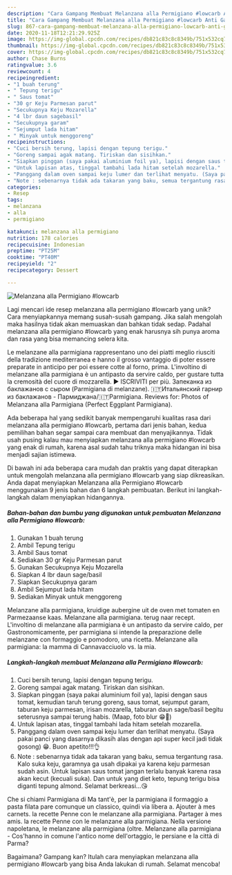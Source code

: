 ```yaml
---
description: "Cara Gampang Membuat Melanzana alla Permigiano #lowcarb Anti Gagal"
title: "Cara Gampang Membuat Melanzana alla Permigiano #lowcarb Anti Gagal"
slug: 867-cara-gampang-membuat-melanzana-alla-permigiano-lowcarb-anti-gagal
date: 2020-11-18T12:21:29.925Z
image: https://img-global.cpcdn.com/recipes/db821c83c8c8349b/751x532cq70/melanzana-alla-permigiano-lowcarb-foto-resep-utama.jpg
thumbnail: https://img-global.cpcdn.com/recipes/db821c83c8c8349b/751x532cq70/melanzana-alla-permigiano-lowcarb-foto-resep-utama.jpg
cover: https://img-global.cpcdn.com/recipes/db821c83c8c8349b/751x532cq70/melanzana-alla-permigiano-lowcarb-foto-resep-utama.jpg
author: Chase Burns
ratingvalue: 3.6
reviewcount: 4
recipeingredient:
- "1 buah terung"
- " Tepung terigu"
- " Saus tomat"
- "30 gr Keju Parmesan parut"
- "Secukupnya Keju Mozarella"
- "4 lbr daun sagebasil"
- "Secukupnya garam"
- "Sejumput lada hitam"
- " Minyak untuk menggoreng"
recipeinstructions:
- "Cuci bersih terung, lapisi dengan tepung terigu."
- "Goreng sampai agak matang. Tiriskan dan sisihkan."
- "Siapkan pinggan (saya pakai aluminium foil ya), lapisi dengan saus tomat, kemudian taruh terung goreng, saus tomat, sejumput garam, taburan keju parmesan, irisan mozarella, taburan daun sage/basil begitu seterusnya sampai terung habis. (Maap, foto blur 😁🙏)"
- "Untuk lapisan atas, tinggal tambahi lada hitam setelah mozarella."
- "Panggang dalam oven sampai keju lumer dan terlihat menyatu. (Saya pakai panci yang dasarnya dikasih alas dengan api super kecil jadi tidak gosong) 😁. Buon apetito!!!👌"
- "Note : sebenarnya tidak ada takaran yang baku, semua tergantung rasa. Kalo suka keju, garamnya ga usah dipakai ya karena keju parmesan sudah asin. Untuk lapisan saus tomat jangan terlalu banyak karena rasa akan kecut (kecuali suka). Dan untuk yang diet keto, tepung terigu bisa diganti tepung almond. Selamat berkreasi...😘"
categories:
- Resep
tags:
- melanzana
- alla
- permigiano

katakunci: melanzana alla permigiano 
nutrition: 178 calories
recipecuisine: Indonesian
preptime: "PT25M"
cooktime: "PT40M"
recipeyield: "2"
recipecategory: Dessert

---
```



![Melanzana alla Permigiano #lowcarb](https://img-global.cpcdn.com/recipes/db821c83c8c8349b/751x532cq70/melanzana-alla-permigiano-lowcarb-foto-resep-utama.jpg)

Lagi mencari ide resep melanzana alla permigiano #lowcarb yang unik? Cara menyiapkannya memang susah-susah gampang. Jika salah mengolah maka hasilnya tidak akan memuaskan dan bahkan tidak sedap. Padahal melanzana alla permigiano #lowcarb yang enak harusnya sih punya aroma dan rasa yang bisa memancing selera kita.

Le melanzane alla parmigiana rappresentano uno dei piatti meglio riusciti della tradizione mediterranea e hanno il grosso vantaggio di poter essere preparate in anticipo per poi essere cotte al forno, prima. L&#39;involtino di melanzane alla parmigiana è un antipasto da servire caldo, per gustare tutta la cremosità del cuore di mozzarella. ► ISCRIVITI per più. Запеканка из баклажанов с сыром (Parmigiana di melanzane). 🇮🇹Итальянский гарнир из баклажанов - Пармиджана/🇮🇹Parmigiana. Reviews for: Photos of Melanzana alla Parmigiana (Perfect Eggplant Parmigiana).

Ada beberapa hal yang sedikit banyak mempengaruhi kualitas rasa dari melanzana alla permigiano #lowcarb, pertama dari jenis bahan, kedua pemilihan bahan segar sampai cara membuat dan menyajikannya. Tidak usah pusing kalau mau menyiapkan melanzana alla permigiano #lowcarb yang enak di rumah, karena asal sudah tahu triknya maka hidangan ini bisa menjadi sajian istimewa.


Di bawah ini ada beberapa cara mudah dan praktis yang dapat diterapkan untuk mengolah melanzana alla permigiano #lowcarb yang siap dikreasikan. Anda dapat menyiapkan Melanzana alla Permigiano #lowcarb menggunakan 9 jenis bahan dan 6 langkah pembuatan. Berikut ini langkah-langkah dalam menyiapkan hidangannya.

<!--inarticleads1-->

##### Bahan-bahan dan bumbu yang digunakan untuk pembuatan Melanzana alla Permigiano #lowcarb:

1. Gunakan 1 buah terung
1. Ambil  Tepung terigu
1. Ambil  Saus tomat
1. Sediakan 30 gr Keju Parmesan parut
1. Gunakan Secukupnya Keju Mozarella
1. Siapkan 4 lbr daun sage/basil
1. Siapkan Secukupnya garam
1. Ambil Sejumput lada hitam
1. Sediakan  Minyak untuk menggoreng


Melanzane alla parmigiana, kruidige aubergine uit de oven met tomaten en Parmezaanse kaas. Melanzane alla parmigiana. terug naar recept. L&#39;involtino di melanzane alla parmigiana è un antipasto da servire caldo, per Gastronomicamente, per parmigiana si intende la preparazione delle melanzane con formaggio e pomodoro, una ricetta. Melanzane alla parmigiana: la mamma di Cannavacciuolo vs. la mia. 

<!--inarticleads2-->

##### Langkah-langkah membuat Melanzana alla Permigiano #lowcarb:

1. Cuci bersih terung, lapisi dengan tepung terigu.
1. Goreng sampai agak matang. Tiriskan dan sisihkan.
1. Siapkan pinggan (saya pakai aluminium foil ya), lapisi dengan saus tomat, kemudian taruh terung goreng, saus tomat, sejumput garam, taburan keju parmesan, irisan mozarella, taburan daun sage/basil begitu seterusnya sampai terung habis. (Maap, foto blur 😁🙏)
1. Untuk lapisan atas, tinggal tambahi lada hitam setelah mozarella.
1. Panggang dalam oven sampai keju lumer dan terlihat menyatu. (Saya pakai panci yang dasarnya dikasih alas dengan api super kecil jadi tidak gosong) 😁. Buon apetito!!!👌
1. Note : sebenarnya tidak ada takaran yang baku, semua tergantung rasa. Kalo suka keju, garamnya ga usah dipakai ya karena keju parmesan sudah asin. Untuk lapisan saus tomat jangan terlalu banyak karena rasa akan kecut (kecuali suka). Dan untuk yang diet keto, tepung terigu bisa diganti tepung almond. Selamat berkreasi...😘


Che si chiami Parmigiana di Ma tant&#39;è, per la parmigiana il formaggio a pasta filata pare comunque un classico, quindi via libera a. Ajouter à mes carnets. la recette Penne con le melanzane alla parmigiana. Partager à mes amis. la recette Penne con le melanzane alla parmigiana. Nella versione napoletana, le melanzane alla parmigiana (oltre. Melanzane alla parmigiana - Cos&#39;hanno in comune l&#39;antico nome dell&#39;ortaggio, le persiane e la città di Parma? 

Bagaimana? Gampang kan? Itulah cara menyiapkan melanzana alla permigiano #lowcarb yang bisa Anda lakukan di rumah. Selamat mencoba!
